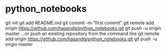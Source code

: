 # python_notebooks
git init
git add README.md
git commit -m "first commit"
git remote add origin https://github.com/hasandg/python_notebooks.git
git push -u origin master
…or push an existing repository from the command line
git remote add origin https://github.com/hasandg/python_notebooks.git
git push -u origin master
